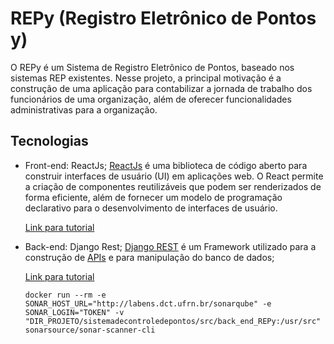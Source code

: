 # REPy (Registro Eletrônico de Pontos y)

O REPy é um Sistema de Registro Eletrônico de Pontos, baseado nos sistemas REP existentes. Nesse projeto, a principal motivação é a construção de uma aplicação para contabilizar a jornada de trabalho dos funcionários de uma organização, além de oferecer funcionalidades administrativas para a organização.

## Tecnologias

* Front-end: ReactJs;
    [ReactJs](https://legacy.reactjs.org/) é uma biblioteca de código aberto para construir interfaces de usuário (UI) em aplicações web. O React permite a criação de componentes reutilizáveis que podem ser renderizados de forma eficiente, além de fornecer um modelo de programação declarativo para o desenvolvimento de interfaces de usuário.

    [Link para tutorial](https://www.youtube.com/playlist?list=PLnDvRpP8BneyVA0SZ2okm-QBojomniQVO)

* Back-end: Django Rest;
    [Django REST](https://www.django-rest-framework.org/) é um Framework utilizado para a construção de [APIs](https://aws.amazon.com/pt/what-is/api/) e para manipulação do banco de dados;

    [Link para tutorial](https://www.youtube.com/playlist?list=PLsTx8TSx2fHY01FnuxBdwiBiOdZdPGik7)

    ```console
    docker run --rm -e SONAR_HOST_URL="http://labens.dct.ufrn.br/sonarqube" -e SONAR_LOGIN="TOKEN" -v "DIR_PROJETO/sistemadecontroledepontos/src/back_end_REPy:/usr/src" sonarsource/sonar-scanner-cli
    ```

